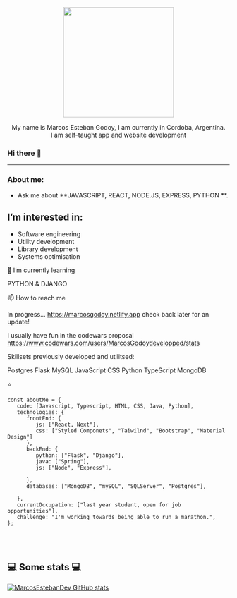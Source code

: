   
  <div id="header" align="center">
          <img src="https://media.giphy.com/media/iIqmM5tTjmpOB9mpbn/giphy.gif" width="250" </>
          <p align ="center">
            My name is Marcos Esteban Godoy, I am currently in Cordoba, Argentina.</br>
                I am self-taught app and website development
           
  </p>
</div>

### Hi there 👋

***

###  About me:
-  Ask me about **JAVASCRIPT, REACT, NODE.JS, EXPRESS, PYTHON **.

## I’m interested in:
-   Software engineering
-   Utility development
-   Library development
-   Systems optimisation

🌱 I’m currently learning

PYTHON & DJANGO 

📫 How to reach me

In progress... https://marcosgodoy.netlify.app check back later for an update!

I usually have fun in the codewars proposal https://www.codewars.com/users/MarcosGodoydevelopped/stats

Skillsets previously developed and utilitsed:

Postgres
Flask
MySQL
JavaScript
CSS
Python
TypeScript
MongoDB

⭐️
```
const aboutMe = {
   code: [Javascript, Typescript, HTML, CSS, Java, Python],
   technologies: {
      frontEnd: {
         js: ["React, Next"],
         css: ["Styled Componets", "Taiwilnd", "Bootstrap", "Material Design"]
      },
      backEnd: {
         python: ["Flask", "Django"],
         java: ["Spring"],
         js: ["Node", "Express"],
        
      },
      databases: ["MongoDB", "mySQL", "SQLServer", "Postgres"],
 
   },
   currentOccupation: ["last year student, open for job opportunities"],
   challenge: "I'm working towards being able to run a marathon.",
};
```
</br></br>
<h2>💻 Some stats 💻</h2>

[![MarcosEstebanDev GitHub stats](https://github-readme-stats.vercel.app/api?username=MarcosEstebanDev)](https://github.com/MarcosEstebanDev/github-readme-stats)

